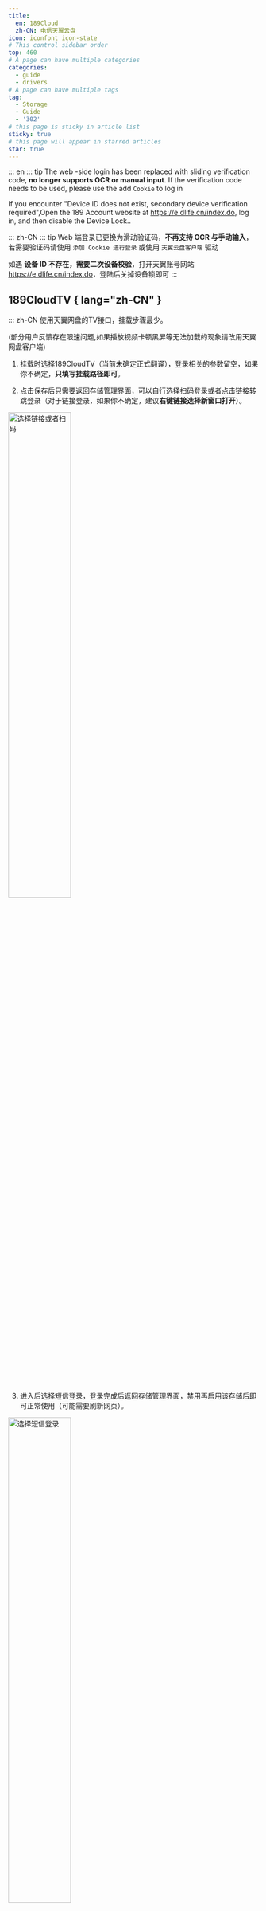 ```yaml
---
title:
  en: 189Cloud
  zh-CN: 电信天翼云盘
icon: iconfont icon-state
# This control sidebar order
top: 460
# A page can have multiple categories
categories:
  - guide
  - drivers
# A page can have multiple tags
tag:
  - Storage
  - Guide
  - '302'
# this page is sticky in article list
sticky: true
# this page will appear in starred articles
star: true
---
```


<!--@include: @/snippets/reverse-tip.md-->

::: en
::: tip
The web -side login has been replaced with sliding verification code, **no longer supports OCR or manual input**. If the verification code needs to be used, please use the add `Cookie` to log in

If you encounter "Device ID does not exist, secondary device verification required",Open the 189 Account website at <https://e.dlife.cn/index.do>, log in, and then disable the Device Lock..

::: zh-CN
::: tip
Web 端登录已更换为滑动验证码，**不再支持 OCR 与手动输入**，若需要验证码请使用 `添加 Cookie 进行登录` 或使用 `天翼云盘客户端` 驱动

如遇 **设备 ID 不存在，需要二次设备校验**，打开天翼账号网站 <https://e.dlife.cn/index.do>，登陆后关掉设备锁即可
:::

## 189CloudTV { lang="zh-CN" }

::: zh-CN
使用天翼网盘的TV接口，挂载步骤最少。

(部分用户反馈存在限速问题,如果播放视频卡顿黑屏等无法加载的现象请改用天翼网盘客户端)

1. 挂载时选择189CloudTV（当前未确定正式翻译），登录相关的参数留空，如果你不确定，**只填写挂载路径即可**。

2. 点击保存后只需要返回存储管理界面，可以自行选择扫码登录或者点击链接转跳登录（对于链接登录，如果你不确定，建议**右键链接选择新窗口打开**）。

<img src="/img/drivers/189/4.png" alt="选择链接或者扫码" width="50%">

3. 进入后选择短信登录，登录完成后返回存储管理界面，禁用再启用该存储后即可正常使用（可能需要刷新网页）。

<img src="/img/drivers/189/3.png" alt="选择短信登录" width="50%">

:::

## 189CloudTV { lang="en" }

::: en
Uses the TV interface of 189 Cloud Drive, with the fewest mounting steps.

(Some users have reported throttling issues. If you experience video playback stuttering, black screens, or failure to load, please switch to the 189 Cloud PC client.)

1. When mounting, select 189CloudTV. Leave the login parameters blank. If you are unsure, **just fill in the mount path**.

2. After clicking save, simply return to the storage management page. You can choose to log in by scanning a QR code or click the link to log in (for link login, if you are unsure, it is recommended to **right-click the link and open it in a new window**).

   <img src="/img/drivers/189/4.png" alt="Choose link or QR code" width="50%">

3. After entering, select SMS login. Once logged in, return to the storage management page. Disable and re-enable the storage to use it normally (you may need to refresh the page).

   <img src="/img/drivers/189/3.png" alt="Select SMS login" width="50%">

:::

## 个人云 { lang="zh-CN" }

## Personal Cloud { lang="en" }

### Username { lang="en" }

### 用户名 { lang="zh-CN" }

::: en
the phone number used to log in
:::
::: zh-CN
用于登录的电话号码
:::

### 密码 { lang="zh-CN" }

### Password { lang="en" }

::: en
password for login
:::

::: zh-CN
登录密码
:::

### 根文件夹ID { lang="zh-CN" }

### Root folder ID { lang="en" }

::: en
The string at the end of the official website url, such as:

- https://cloud.189.cn/web/main/file/folder/-11 -> `-11`
- https://cloud.189.cn/web/main/file/folder/71398114617385472 -> `71398114617385472`

  ![189](/img/drivers/189/189.png)

:::

::: zh-CN
官网 URL 末尾的字符串，如：

- https://cloud.189.cn/web/main/file/folder/-11 -> `-11`
- https://cloud.189.cn/web/main/file/folder/71398114617385472 -> `71398114617385472`

  ![189](/img/drivers/189/189.png)

:::

### 家庭云中转 { lang="zh-CN" }

### Family transfer { lang="en" }

::: en
Give 189 Cloud adds Personal's `Family Transfer option`, which is convenient for users without VIP, and a large number of family cloud spaces upload.

- Note: The old upload interface family cloud will still limit the upload quantity, so `Rapid upload` and ` Old Upload` will not take effect

:::
::: zh-CN
为天翼云盘增加个人云使用`家庭云中转选项`，方便不开会员且家庭云空间小情况下大量上传。

- 注：旧的上传接口家庭云依然会限制上传量，所以`秒传选项`和`旧的上传方式`不生效

:::

## 家庭云 { lang="zh-CN" }

## Family Cloud { lang="en" }

::: en
(189 Cloud PC Driver Only) Use a computer browser, open the developer tool (F12), switch the emulation device and select the mobile device

Open https://h5.cloud.189.cn/main.html#/family, enter the folder you want to mount, you can see the request in the network, and then find the required parameters:
:::

::: zh-CN
（天翼云盘客户端驱动专用）使用电脑浏览器，打开开发者工具（F12），切换仿真设备选择手机设备

打开https://h5.cloud.189.cn/main.html#/family ，进入你想挂载的文件夹，可在网络中看到请求，然后找到所需参数：
:::

![189](/img/drivers/189/189-1.png)

### OpenList挂载填写示例： { lang="zh-CN" }

### OpenList fill in examples： { lang="en" }

#### 天翼云盘 { lang="zh-CN" }

#### 189 Cloud { lang="en" }

::: en
Fill in the account<sup>1</sup>and password<sup>2</sup>,Then click one request in the request, just bring `Cookies`<sup>3</sup>, click on one at will Then fill in,Cookie expires time is unknown
:::

::: zh-CN
填写帐号<sup>1</sup>和密码<sup>2</sup>，然后在请求中随便点击一个请求随意点击一个携带`Cookie`<sup>3</sup>的参数复制填写，Cookie有效期未知。
:::

![189](/img/drivers/189/189-0.png)

#### 天翼云盘客户端 { lang="zh-CN" }

#### 189 CloudPC { lang="en" }

![189](/img/drivers/189/189-2.png)

::: en
Video reference: **https://www.bilibili.com/video/BV16A4y197De**
:::
::: zh-CN
视频参考：**https://www.bilibili.com/video/BV16A4y197De**
:::

## 建议 { lang="zh-CN" }

## suggestion { lang="en" }

::: en
It is recommended to use the 189 Cloud PC first, [**Notes click to view.**](../../faq/howto.md#when-adding-a-189-cloud-storage-the-device-id-does-not-exist-and-a-secondary-device-verification-is-required)
:::
::: zh-CN
建议首选使用天翼云盘客户端，[**注意事项点击查看**](../../faq/howto.md#添加-天翼云盘-云存储时-设备-id-不存在-需要二次设备验证)
:::

### 默认使用的下载方式 { lang="zh-CN" }

### The default download method used { lang="en" }

::: en

```mermaid
---
title: Which download method is used by default?
---
flowchart TB
    style a1 fill:#bbf,stroke:#f66,stroke-width:2px,color:#fff
    style a2 fill:#ff7575,stroke:#333,stroke-width:4px
    subgraph ide1 [ ]
    a1
    end
    a1[302]:::someclass====|default|a2[user equipment]
    classDef someclass fill:#f96
    c1[local proxy]-.alternative.->a2[user equipment]
    b1[Download proxy URL]-.alternative.->a2[user equipment]
    click a1 "../drivers/common.html#webdav-policy"
    click b1 "../drivers/common.html#webdav-policy"
    click c1 "../drivers/common.html#webdav-policy"
```

:::

::: zh-CN

```mermaid
---
title: 默认使用的哪种下载方式？
---
flowchart TB
    style a1 fill:#bbf,stroke:#f66,stroke-width:2px,color:#fff
    style a2 fill:#ff7575,stroke:#333,stroke-width:4px
    subgraph ide1 [ ]
    a1
    end
    a1[302]:::someclass====|默认|a2[用户设备]
    classDef someclass fill:#f96
    c1[本机代理]-.备选.->a2[用户设备]
    b1[代理URL]-.备选.->a2[用户设备]
    click a1 "../drivers/common.html#webdav-策略"
    click b1 "../drivers/common.html#webdav-策略"
    click c1 "../drivers/common.html#webdav-策略"
```

:::
